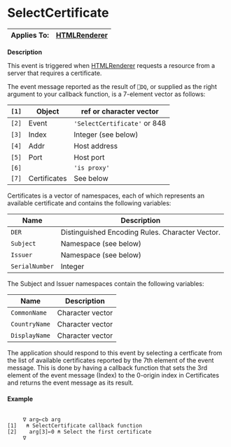 




<h1 class="heading"><span class="name">SelectCertificate</span></h1>

| Applies To: | [HTMLRenderer](./htmlrenderer.md) |
| --- | ---  |


**Description**


This event is triggered when [HTMLRenderer](./htmlrenderer.md) requests a resource from a server that requires a certificate.




The event message reported as the result of `⎕DQ`, or supplied as the right argument to your callback function, is a 7-element vector as follows:


| `[1]` | Object | ref or character vector |
| --- | --- | ---  |
| `[2]` | Event | `'SelectCertificate'` or 848 |
| `[3]` | Index | Integer (see below) |
| `[4]` | Addr | Host address |
| `[5]` | Port | Host port |
| `[6]` |  | `'is proxy'` |
| `[7]` | Certificates | See below |




Certificates is a vector of namespaces, each of which represents an available certificate and contains the following variables:


| Name | Description |
| --- | ---  |
| `DER` | Distinguished Encoding Rules. Character Vector. |
| `Subject` | Namespace (see below) |
| `Issuer` | Namespace (see below) |
| `SerialNumber` | Integer |




The Subject and Issuer namespaces contain the following variables:


| Name | Description |
| --- | ---  |
| `CommonName` | Character vector |
| `CountryName` | Character vector |
| `DisplayName` | Character vector |



The application should respond to this event by selecting a certficate from the list of available certificates reported by the 7th element of the event message. This is done by having a callback function that sets the 3rd element of the event message (Index) to the 0-origin index in Certificates and returns the event message as its result.

#### Example
```apl

     ∇ arg←cb arg
[1]   ⍝ SelectCertificate callback function
[2]    arg[3]←0 ⍝ Select the first certificate
     ∇
```


